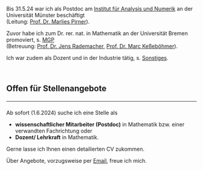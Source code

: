 
Bis 31.5.24 war ich als Postdoc am <a href="https://www.uni-muenster.de/AMM/institute.shtml">Institut für Analysis und Numerik</a> an der Universität Münster</li> beschäftigt <br>
(Leitung: <a href="https://www.uni-muenster.de/AMM/Pirner/index.shtml">Prof. Dr. Marlies Pirner</a>).

Zuvor habe ich zum Dr. rer. nat. in Mathematik an der Universität Bremen promoviert, s. <a href="https://www.mathgenealogy.org/id.php?id=277103">MGP</a> <br>
(Betreuung: <a href="https://www.math.uni-hamburg.de/en/forschung/bereiche/am/ang-dynamische-systeme/personen/rademacher-jens.html">Prof. Dr. Jens Rademacher</a>, <a href="https://www.uni-bremen.de/dynsys/members/prof-dr-marc-kesseboehmer">Prof. Dr. Marc Keßeböhmer</a>).

Ich war zudem als Dozent und in der Industrie tätig, s. <a href="https://www.dulbrich.de/#Sonstiges">Sonstiges</a>.

<br>

## Offen für Stellenangebote <hr>
Ab sofort (1.6.2024) suche ich eine Stelle als 
<ul>
<li> <b>wissenschaftlicher Mitarbeiter (Postdoc)</b> in Mathematik bzw. einer verwandten Fachrichtung oder </li>
<li> <b>Dozent/ Lehrkraft</b> in Mathematik.</li>
</ul>
Gerne lasse ich Ihnen einen detailierten CV zukommen.

Über Angebote, vorzugsweise per <a href="mailto:ulbrich.dennis@t-online.de">Email</a>, freue ich mich.

 






